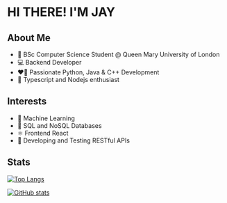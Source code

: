 # HI THERE! I'M JAY

## About Me

- 📖 BSc Computer Science Student @ Queen Mary University of London
- 💻 Backend Developer
- ❤️‍🔥 Passionate Python, Java & C++ Development
- 👑 Typescript and Nodejs enthusiast

## Interests

- 🤖 Machine Learning
- 📂 SQL and NoSQL Databases
- ⚛️ Frontend React
- 🔗 Developing and Testing RESTful APIs

## Stats

[![Top Langs](https://github-readme-stats.vercel.app/api/top-langs/?username=09jayy&layout=compact&theme=synthwave)](https://github.com/09jayy/github-readme-stats)

[![GitHub stats](https://github-readme-stats.vercel.app/api?username=09jayy&theme=synthwave)](https://github.com/09jayy/github-readme-stats)
